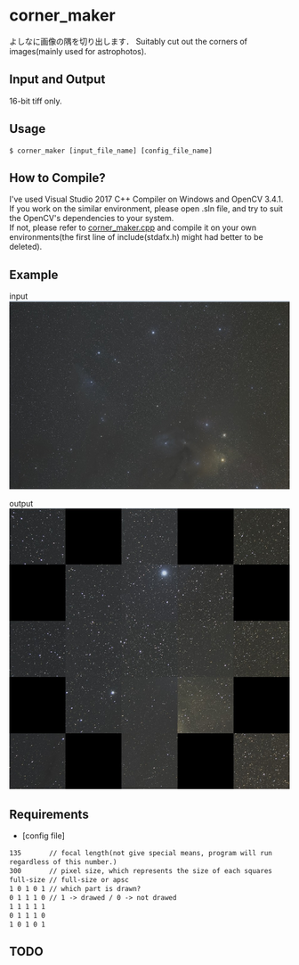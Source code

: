 # corner_maker
よしなに画像の隅を切り出します．
Suitably cut out the corners of images(mainly used for astrophotos).

## Input and Output
16-bit tiff only.

## Usage
```
$ corner_maker [input_file_name] [config_file_name]
```

## How to Compile?
I've used Visual Studio 2017 C++ Compiler on Windows and OpenCV 3.4.1.
If you work on the similar environment, please open .sln file, and try to suit the OpenCV's dependencies to your system.  
If not, please refer to [corner_maker.cpp](corner_maker/corner_maker.cpp) and compile it on your own environments(the first line of include(stdafx.h) might had better to be deleted).

## Example
input
![](image/input.jpg)

output
![](image/output.jpg)

## Requirements
* [config file] 
```
135       // focal length(not give special means, program will run regardless of this number.)
300       // pixel size, which represents the size of each squares
full-size // full-size or apsc
1 0 1 0 1 // which part is drawn? 
0 1 1 1 0 // 1 -> drawed / 0 -> not drawed
1 1 1 1 1
0 1 1 1 0
1 0 1 0 1
```

## TODO
